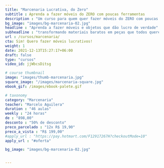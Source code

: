```yaml
---
title: "Marcenaria Lucrativa, do Zero"
subtitle : Aprenda a fazer móveis do ZERO com poucas ferramentas
description : "Um curso para quem quer fazer móveis do ZERO com poucas ferramentas"
bg_image: "images/bg-marcenaria-02.jpg"
headline : "Aprenda a fazer móveis e objetos que dão lucro de verdade"
subheadline : "transformando materiais baratos em peças que todos querem ter em casa"
url : /cursos/marcenaria/
cta: Sim! Quero fazer móveis lucrativos!
weight: 1
date: 2021-12-13T15:27:17+06:00
draft: false
type: "cursos"
video_id: jjWbcsDitsg

# course thumbnail
image: "images/thumb-marcenaria.jpg"
square_image: "/images/marcenaria-square.jpg"
ebook_gif: /images/ebook-palete.gif

# taxonomy
category: "Marcenaria"
teacher: "Marcelo Aguilera"
duration : "46 aulas"
weekly : "24 horas"
de : "898,00"
desconto : "50% de desconto"
preco_parcelado : "12x R$ 19,90"
preco_a_vista : "R$ 199,00"
#apply_url : "https://pay.hotmart.com/F12917267H?checkoutMode=10"
apply_url : "#oferta"

bg_image: "images/bg-marcenaria-02.jpg"


---
```

